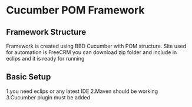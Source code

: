 # Cucumber POM Framework 
## Framework Structure 
<p> Framework is created using BBD Cucumber with POM structure.
Site used for automation is FreeCRM 
you can download zip folder and include in eclips and it is ready for running</p>

## Basic Setup
1.you need eclips or any latest IDE 
2.Maven should be working  
3.Cucumber plugin must be added   
